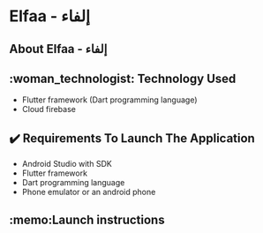 # Elfaa - إلفاء
<h2>About Elfaa - إلفاء <h2>

<h2>:woman_technologist:	Technology Used </h2>
<ul>
  <li> Flutter framework (Dart programming language)</li>
  <li> Cloud firebase </li>
  </ul>
  
<h2>✔️ Requirements To Launch The Application</h2>
<ul>
<li>Android Studio with SDK</li>
<li> Flutter framework </li>
<li>Dart programming language </li>
<li> Phone emulator or an android phone </li>
</ul>
  
<h2> :memo:Launch instructions</<h2>
